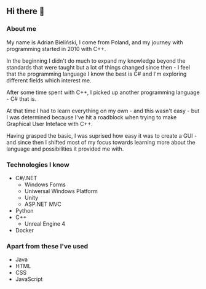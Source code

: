 ## Hi there 👋

### About me

My name is Adrian Bieliński, I come from Poland, and my journey with programming started in 2010 with C++.

In the beginning I didn't do much to expand my knowledge beyond the standards that were taught but a lot of things changed since then - I feel that the programming language I know the best is C# and I'm exploring different fields which interest me.

After some time spent with C++, I picked up another programming language - C# that is.

At that time I had to learn everything on my own - and this wasn't easy - but I was determined because I've hit a roadblock when trying to make Graphical User Inteface with C++.

Having grasped the basic, I was suprised how easy it was to create a GUI - and since then I shifted most of my focus towards learning more about the language and possibilities it provided me with.

### Technologies I know

- C#/.NET
  - Windows Forms
  - Uniwersal Windows Platform
  - Unity
  - ASP.NET MVC
- Python
- C++
  - Unreal Engine 4
- Docker

### Apart from these I've used
- Java
- HTML
- CSS
- JavaScript

<!--
**APB97/APB97** is a ✨ _special_ ✨ repository because its `README.md` (this file) appears on your GitHub profile.

Here are some ideas to get you started:

- 🔭 I’m currently working on ...
- 🌱 I’m currently learning ...
- 👯 I’m looking to collaborate on ...
- 🤔 I’m looking for help with ...
- 💬 Ask me about ...
- 📫 How to reach me: ...
- 😄 Pronouns: ...
- ⚡ Fun fact: ...
-->
